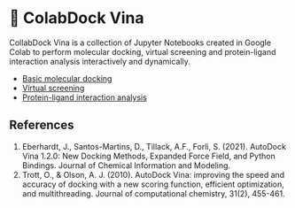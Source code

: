 # **🍊 ColabDock Vina**
CollabDock Vina is a collection of Jupyter Notebooks created in Google Colab to perform molecular docking, virtual screening and protein-ligand interaction analysis interactively and dynamically.
+ [Basic molecular docking](https://github.com/RyanZR/ColabDock-Vina/blob/main/%F0%9F%8D%8AMOUNTAIN_V2.ipynb)
+ [Virtual screening](https://github.com/RyanZR/ColabDock-Vina/blob/main/%F0%9F%8D%8AUNION_V2.ipynb) 
+ [Protein-ligand interaction analysis](https://github.com/RyanZR/ColabDock-Vina/blob/main/%F0%9F%8D%8APLIA.ipynb)

## References
1. Eberhardt, J., Santos-Martins, D., Tillack, A.F., Forli, S. (2021). AutoDock Vina 1.2.0: New Docking Methods, Expanded Force Field, and Python Bindings. Journal of Chemical Information and Modeling.
2. Trott, O., & Olson, A. J. (2010). AutoDock Vina: improving the speed and accuracy of docking with a new scoring function, efficient optimization, and multithreading. Journal of computational chemistry, 31(2), 455-461.
